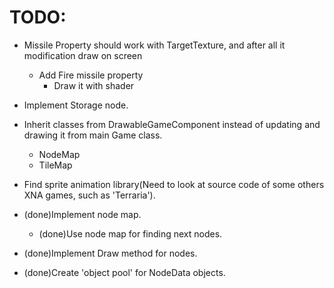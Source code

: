 # TODO: #
* Missile Property should work with TargetTexture, and after all it modification draw on screen
  * Add Fire missile property
    * Draw it with shader
* Implement Storage node.
* Inherit classes from DrawableGameComponent instead of updating and drawing it from main Game class.
  * NodeMap
  * TileMap
* Find sprite animation library(Need to look at source code of some others XNA games, such as 'Terraria').

* (done)Implement node map.
  * (done)Use node map for finding next nodes.
* (done)Implement Draw method for nodes.
* (done)Create 'object pool' for NodeData objects.
